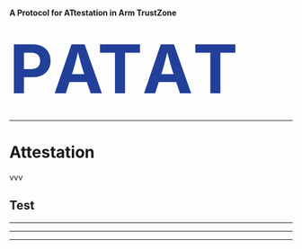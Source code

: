<!-- .slide: data-auto-animate data-auto-animate-id="opening" -->

#### <span data-id="protocol">A </span><span data-id="p">P</span><span data-id="protocol">rotocol for </span><span data-id="at">AT</span><span data-id="protocol">testation in </span><span data-id="a">A</span><span data-id="protocol">rm </span><span data-id="t">T</span><span data-id="protocol">rustZone</span>

<!-- --- -->

<!-- <\!-- .slide: data-auto-animate data-auto-animate-id="opening" -\-> -->

<!-- <span data-id="protocol">A </span> -->
<!-- <span data-id="p" style="display-inline-block; color: #224099; font-size: 120px;">P</span> -->
<!-- <span data-id="protocol">rotocol for </span> -->
<!-- <span data-id="at" style="display-inline-block; color: #224099; font-size: 120px;">AT</span> -->
<!-- <span data-id="protocol">testation in </span> -->
<!-- <span data-id="a" style="display-inline-block; color: #224099; font-size: 120px;">A</span> -->
<!-- <span data-id="protocol">rm </span> -->
<!-- <span data-id="t" style="display-inline-block; color: #224099; font-size: 120px;">T</span> -->
<!-- <span data-id="protocol">ustZone</span> -->


<!-- testion in rm 

---

<!-- .slide: data-auto-animate data-auto-animate-id="opening" data-auto-animate-easing="cubic-bezier(0.770, 0.000, 0.175, 1.000)" data-auto-animate-duration="1.5" -->

#### <span data-id="protocol" data-auto-animate-delay="0.4" style="display-inline-block; font-size: 0px">A </span><span data-id="p" data-auto-animate-delay="0.4" style="display-inline-block; color: #224099; font-size: 120px;">P</span><span data-id="protocol" data-auto-animate-delay="0.3" style="display-inline-block; font-size: 0px">rotocol for </span><span data-id="at" data-auto-animate-delay="0.3" style="display-inline-block; color: #224099; font-size: 120px;">AT</span><span data-id="protocol" data-auto-animate-delay="0.2" style="display-inline-block; font-size: 0px">testation in </span><span data-id="a" data-auto-animate-delay="0.2" style="display-inline-block; color: #224099; font-size: 120px;">A</span><span data-id="protocol" data-auto-animate-delay="0.1" style="display-inline-block; font-size: 0px">rm </span><span data-id="t" data-auto-animate-delay="0.1" style="display-inline-block; color: #224099; font-size: 120px;">T</span><span data-id="protocol" data-auto-animate-delay="0" style="display-inline-block; font-size: 0px">rustZone</span>

---

# Attestation

vvv

## Test

---

---

---
